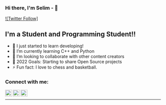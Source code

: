 ### Hi there, I'm Selim - 👋 

[![Twitter Follow]](https://twitter.com/selimokten0)

## I'm a Student and Programming Student!!

- 🔭 I just started to learn developing!
- 🌱 I’m currently learning C++ and Python 
- 👯 I’m looking to collaborate with other content creators
- 🥅 2022 Goals: Starting to share Open Source projects
- ⚡ Fun fact: I love to chess and basketball.

### Connect with me:

[<img align="left" alt="codeSTACKr | Twitter" width="22px" src="https://cdn.jsdelivr.net/npm/simple-icons@v3/icons/twitter.svg" />][twitter]
[<img align="left" alt="codeSTACKr | LinkedIn" width="22px" src="https://cdn.jsdelivr.net/npm/simple-icons@v3/icons/linkedin.svg" />][linkedin]
[<img align="left" alt="codeSTACKr | Instagram" width="22px" src="https://cdn.jsdelivr.net/npm/simple-icons@v3/icons/instagram.svg" />][instagram]

<br />

---

[twitter]: https://twitter.com/selimokten0
[instagram]: https://www.instagram.com/selimsshady
[linkedin]: https://www.linkedin.com/in/selimokten
